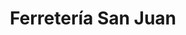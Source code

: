 ---
title: "Ferretería San Juan"
url: /ciudad-autonoma-de-buenos-aires/ferreteria-san-juan/
shop: Eisenwaren
---